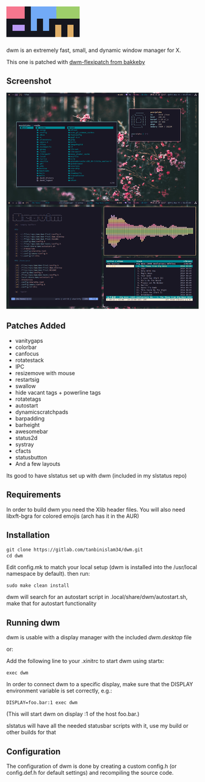 ![dwm](dwm.png)
============================
dwm is an extremely fast, small, and dynamic window manager for X. 

This one is patched with [dwm-flexipatch from bakkeby](https://github.com/bakkeby/dwm-flexipatch)

## Screenshot

![](screenshot.png)

Patches Added
-------------
* vanitygaps
* colorbar
* canfocus
* rotatestack
* IPC
* resizemove with mouse
* restartsig
* swallow
* hide vacant tags + powerline tags
* rotatetags
* autostart
* dynamicscratchpads
* barpadding
* barheight
* awesomebar
* status2d
* systray
* cfacts 
* statusbutton
* And a few layouts

Its good to have slstatus set up with dwm (included in my slstatus repo)


Requirements
------------
In order to build dwm you need the Xlib header files. 
You will also need libxft-bgra for colored emojis (arch has it in the AUR)

Installation
------------

	git clone https://gitlab.com/tanbinislam34/dwm.git 
	cd dwm

Edit config.mk to match your local setup (dwm is installed into
the /usr/local namespace by default).
then run:

	sudo make clean install

dwm will search for an autostart script in .local/share/dwm/autostart.sh, make that for autostart functionality
 
Running dwm
-----------

dwm is usable with a display manager with the included *dwm.desktop* file

or:

Add the following line to your .xinitrc to start dwm using startx:

    exec dwm

In order to connect dwm to a specific display, make sure that
the DISPLAY environment variable is set correctly, e.g.:

    DISPLAY=foo.bar:1 exec dwm

(This will start dwm on display :1 of the host foo.bar.)

slstatus will have all the needed statusbar scripts with it, use my build or other builds for that 
 
Configuration
-------------
The configuration of dwm is done by creating a custom config.h (or config.def.h for default settings)
and recompiling the source code.

